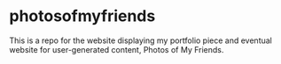 photosofmyfriends
=================

This is a repo for the website displaying my portfolio piece and eventual website for user-generated content, Photos of My Friends.